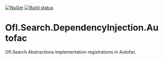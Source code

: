 [![NuGet](https://img.shields.io/nuget/v/Ofl.Search.DependencyInjection.Autofac.svg)](https://www.nuget.org/packages/Ofl.Search.DependencyInjection.Autofac)
[![Build status](https://ci.appveyor.com/api/projects/status/609c94f3m2d5grbj?svg=true)](https://ci.appveyor.com/project/OneFrameLink/ofl-search-dependencyinjection-autofac)

# Ofl.Search.DependencyInjection.Autofac
Ofl.Search.Abstractions implementation registrations in Autofac.

